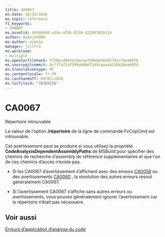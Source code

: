 ```yaml
---
title: CA0067
ms.date: 10/19/2016
ms.topic: reference
f1_keywords:
- CA0067
ms.assetid: d6dd4448-a3da-4fdb-8138-d22d03020c24
author: mikejo5000
ms.author: mikejo
manager: jillfra
ms.workload:
- multiple
ms.openlocfilehash: f758ecd9e5e23ecae7d969e58455f91c74ed807b
ms.sourcegitcommit: 6cfffa72af599a9d667249caaaa411bb28ea69fd
ms.translationtype: MT
ms.contentlocale: fr-FR
ms.lasthandoff: 09/02/2020
ms.locfileid: "78169156"
---
```

# <a name="ca0067"></a>CA0067
Répertoire introuvable.

La valeur de l’option **/répertoire** de la ligne de commande FxCopCmd est introuvable.

Cet avertissement peut se produire si vous utilisez la propriété **CodeAnalysisDependentAssemblyPaths** de MSBuild pour spécifier des chemins de recherche d’assembly de référence supplémentaires et que l’un de ces chemins d’accès n’existe pas.

- Si les CA0067 d’avertissement s’affichent avec des erreurs [CA0058](ca0058.md) ou des avertissements [CA0060](ca0060.md) , la résolution des autres erreurs résout généralement CA0067.

- Si l’avertissement CA0067 s’affiche sans autres erreurs ou avertissements, vous pouvez généralement ignorer l’avertissement car le répertoire n’était pas nécessaire.

## <a name="see-also"></a>Voir aussi
[Erreurs d’application d’analyse du code](../code-quality/code-analysis-application-errors.md)
